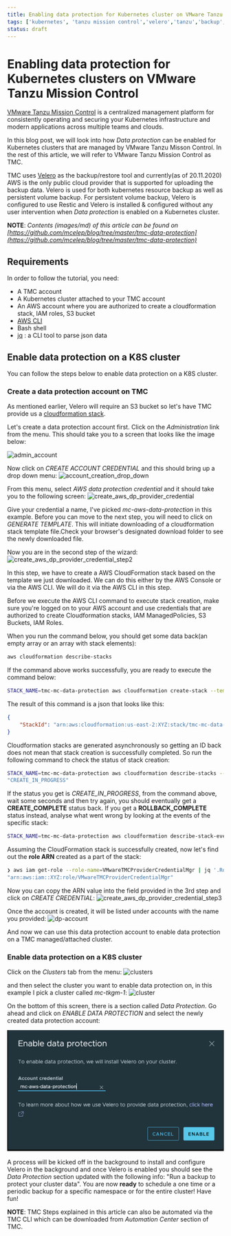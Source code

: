 ```yaml
---
title: Enabling data protection for Kubernetes cluster on VMware Tanzu Mission Control
tags: ['kubernetes', 'tanzu mission control','velero','tanzu','backup', 'tmc']
status: draft
---
```


# Enabling data protection for Kubernetes clusters on VMware Tanzu Mission Control

[VMware Tanzu Mission Control](https://tanzu.vmware.com/mission-control) is a centralized management platform for consistently operating and securing your Kubernetes infrastructure and modern applications across multiple teams and clouds.

In this blog post, we will look into how *Data protection* can be enabled for Kubernetes clusters that are managed by VMware Tanzu Misson Control. In the rest of this article, we will refer to VMware Tanzu Mission Control as TMC.

TMC uses [Velero](https://velero.io/) as the backup/restore tool and currently(as of 20.11.2020) AWS is the only public cloud provider that is supported for uploading the backup data. Velero is used for both kubernetes resource backup as well as persistent volume backup. For persistent volume backup, Velero is configured to use Restic and Velero is installed & configured without any user intervention when *Data protection* is enabled on a Kubernetes cluster.

**NOTE**: *Contents (images/md) of this article can be found on [https://github.com/mcelep/blog/tree/master/tmc-data-protection](https://github.com/mcelep/blog/tree/master/tmc-data-protection)*

## Requirements

In order to follow the tutorial, you need:

- A TMC account
- A Kubernetes cluster attached to your TMC account
- An AWS account where you are authorized to create a cloudformation stack, IAM roles, S3 bucket
- [AWS CLI](https://aws.amazon.com/cli/)
- Bash shell
- [jq](https://stedolan.github.io/jq/download/) : a CLI tool to parse json data


## Enable data protection on a K8S cluster

You can follow the steps below to enable data protection on a K8S cluster.

### Create a data protection account on TMC

As mentioned earlier, Velero will require an S3 bucket so let's have TMC provide us a [cloudformation stack](https://docs.aws.amazon.com/AWSCloudFormation/latest/UserGuide/stacks.html). 

Let's create a data protection account first. Click on the *Administration* link from the menu. This should take you to a screen that looks like the image below:

![admin_account](https://github.com/mcelep/blog/blob/master/tmc-data-protection/admin_accounts.png?raw=true)

Now click on *CREATE ACCOUNT CREDENTIAL* and this should bring up a drop down menu:
![account_creation_drop_down](https://github.com/mcelep/blog/blob/master/tmc-data-protection/account_creation_drop_down.png?raw=true)

From this menu, select *AWS data protection credential* and it should take you to the following screen:
![create_aws_dp_provider_credential](https://github.com/mcelep/blog/blob/master/tmc-data-protection/create_aws_dp_provider_credential.png?raw=true)

Give your credential a name, I've picked *mc-aws-data-protection* in this example. Before you can move to the next step, you will need to click on *GENERATE TEMPLATE*. This will initiate downloading of a cloudformation stack template file.Check your browser's designated download folder to see the newly downloaded file.

Now you are in the second step of the wizard:
![create_aws_dp_provider_credential_step2](https://github.com/mcelep/blog/blob/master/tmc-data-protection/create_aws_dp_provider_credential_step2.png?raw=true)

In this step, we have to create a AWS CloudFormation stack based on the template we just downloaded. We can do this either by the AWS Console or via the AWS CLI. We will do it via the AWS CLI in this step.

Before we execute the AWS CLI command to execute stack creation, make sure you're logged on to your AWS account and use credentials that are authorized to create Cloudformation stacks, IAM ManagedPolicies, S3 Buckets, IAM Roles.

When you run the command below, you should get some data back(an empty array or an array with stack elements):

```bash
aws cloudformation describe-stacks
```

If the command above works successfully, you are ready to execute the command below:

```bash
STACK_NAME=tmc-mc-data-protection aws cloudformation create-stack --template-body="$(<mc-aws-data-protection.template)" --stack-name "$STACK_NAME" --capabilities CAPABILITY_NAMED_IAM
```

The result of this command is a json that looks like this:

```json
{
    "StackId": "arn:aws:cloudformation:us-east-2:XYZ:stack/tmc-mc-data-protection/ABC"
}
```

Cloudformation stacks are generated asynchronously so getting an ID back does not mean that stack creation is successfully completed. So run the following command to check the status of stack creation:

```bash
STACK_NAME=tmc-mc-data-protection aws cloudformation describe-stacks --stack-name="$STACK_NAME"  | jq '.Stacks[0].StackStatus'
"CREATE_IN_PROGRESS"
```

If the status you get is *CREATE_IN_PROGRESS*, from the command above, wait some seconds and then try again, you should eventually get a **CREATE_COMPLETE** status back. If you get a **ROLLBACK_COMPLETE** status instead, analyse what went wrong by looking at the events of the specific stack:

```bash
STACK_NAME=tmc-mc-data-protection aws cloudformation describe-stack-events --stack-name="$STACK_NAME"
```

Assuming the CloudFormation stack is successfully created, now let's find out the **role ARN** created as a part of the stack:

```bash
❯ aws iam get-role --role-name=VMwareTMCProviderCredentialMgr | jq '.Role.Arn'
"arn:aws:iam::XYZ:role/VMwareTMCProviderCredentialMgr"
```

Now you can copy the ARN value into the field provided in the 3rd step and click on *CREATE CREDENTIAL*:
![create_aws_dp_provider_credential_step3](https://github.com/mcelep/blog/blob/master/tmc-data-protection/create_aws_dp_provider_credential_step3.png?raw=true)

Once the account is created, it will be listed under accounts with the name you provided:
![dp-account](https://raw.githubusercontent.com/mcelep/blog/master/tmc-data-protection/dp-account.png)

And now we can use this data protection account to enable data protection on a TMC managed/attached cluster.

### Enable data protection on a K8S cluster

Click on the *Clusters* tab from the menu:
![clusters](https://github.com/mcelep/blog/blob/master/tmc-data-protection/clusters.png?raw=true)

and then select the cluster you want to enable data protection on, in this example I pick a cluster called *mc-tkgm-1*:
![cluster](https://github.com/mcelep/blog/blob/master/tmc-data-protection/cluster.png?raw=true)

On the bottom of this screen, there is a section called *Data Protection*. Go ahead and click on *ENABLE DATA PROTECTION* and select the newly created data protection account:

![enable-data-protection](enable-data-protection.png)

A process will be kicked off in the background to install and configure Velero in the background and once Velero is enabled you should see the *Data Protection* section  updated with the following info: "Run a backup to protect your cluster data". You are now **ready** to schedule a one time or a periodic backup for a specific namespace or for the entire cluster! Have fun!

**NOTE**: TMC Steps explained in this article can also be automated via the TMC CLI which can be downloaded from *Automation Center* section of TMC.

